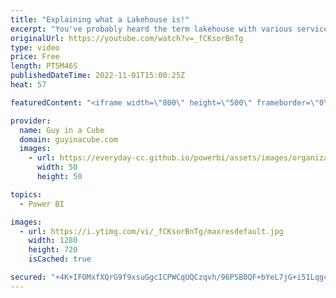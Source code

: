 ```yaml
---
title: "Explaining what a Lakehouse is!"
excerpt: "You've probably heard the term lakehouse with various services like Azure Synapse Analytics. But what actually is a lakehouse? And why is it different from a data warehouse?  📢 Become a member: https://guyinacu.be/membership \r \r *******************\r \r Want to take your Power BI skills to the next level?"
originalUrl: https://youtube.com/watch?v=_fCKsorBnTg
type: video
price: Free
length: PT5M46S
publishedDateTime: 2022-11-01T15:00:25Z
heat: 57

featuredContent: "<iframe width=\"800\" height=\"500\" frameborder=\"0\" src=\"https://www.youtube.com/embed/_fCKsorBnTg\" allow=\"accelerometer; autoplay; encrypted-media; gyroscope; picture-in-picture\" allowfullscreen></iframe>"

provider:
  name: Guy in a Cube
  domain: guyinacube.com
  images:
    - url: https://everyday-cc.github.io/powerbi/assets/images/organizations/guyinacube.com-50x50.jpg
      width: 50
      height: 50

topics:
  - Power BI

images:
  - url: https://i.ytimg.com/vi/_fCKsorBnTg/maxresdefault.jpg
    width: 1280
    height: 720
    isCached: true

secured: "+4K+IFOMxfXQrG9f9xsuGgcICPWCqUQCzqvh/96PSB0QF+bYeL7jG+i51Lqg4clhBLgqOnEVuJ8IW9rH+H5T7AV/E/1e0qRfmpKq1097YRW9V6BByvfu/JPeG2EoGMXk+v18YmyJN0rlMMZVox4+aJET3F2L4YjQLgMiHABU0I3X6yI9K6jYR2svB5DKhAazq0iw6ZJjlL1JVBwTJP1HGbXEif6h6DFDgrGpLNsdtrqyGZiHsEHSMKG2GeKxEUmGgV7y2QBWG3mNIK8M4spHrM+iP9E8xulMUL6wgDSiMAbjukk19kK8LAIXtwe874i8jT1pE6v6BkOlJT+ah5v0buZGAO51WScrEgh6VzJbeZ2C6PRU22P4Jsyz5AwB05BxiUe5bHWrlRWRWvo+/1BscKSrJ1JGUrtsBF8La1WQSHg=;vSU0lIF4NRHfBChoFYQN3A=="
---
```


